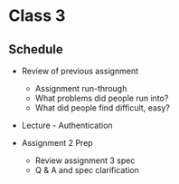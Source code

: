 # Class 3

## Schedule

* Review of previous assignment
    * Assignment run-through
    * What problems did people run into?
    * What did people find difficult, easy?

* Lecture - Authentication

* Assignment 2 Prep
    * Review assignment 3 spec
    * Q & A and spec clarification
